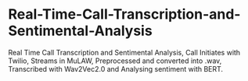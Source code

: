 # Real-Time-Call-Transcription-and-Sentimental-Analysis
Real Time Call Transcription and Sentimental Analysis, Call Initiates with Twilio, Streams in MuLAW, Preprocessed and converted into .wav, Transcribed with Wav2Vec2.0 and Analysing sentiment with BERT.
